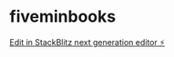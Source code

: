 # fiveminbooks

[Edit in StackBlitz next generation editor ⚡️](https://stackblitz.com/~/github.com/5minbooks/fiveminbooks)